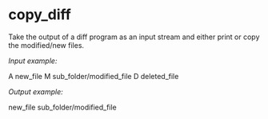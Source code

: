 copy_diff
=========

Take the output of a diff program as an input stream and either print or copy the modified/new files.

*Input example:*

A new_file
M sub_folder/modified_file
D deleted_file

*Output example:*

new_file
sub_folder/modified_file
